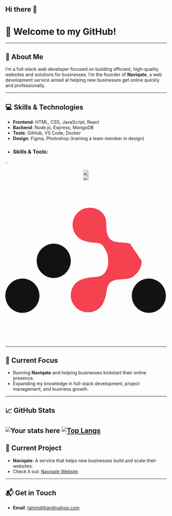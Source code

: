 ## Hi there 👋
# 👋 Welcome to my GitHub!

---

## 🚀 About Me  
I’m a full-stack web developer focused on building efficient, high-quality websites and solutions for businesses. I’m the founder of **Naviqate**, a web development service aimed at helping new businesses get online quickly and professionally.

---

## 💻 Skills & Technologies  
- **Frontend**: HTML, CSS, JavaScript, React  
- **Backend**: Node.js, Express, MongoDB  
- **Tools**: GitHub, VS Code, Docker  
- **Design**: Figma, Photoshop (training a team member in design)
- ### Skills & Tools:
-<div align="center">
    <img src="https://skillicons.dev/icons?i=html,css,bootstrap,tailwind,vscode,git,github,figma,netlify,vercel" />
  <br/>
    <img src="https://skillicons.dev/icons?i=javascript,react,nodejs,express,mongodb,firebase," />
    <svg viewBox="0 0 128 128">
     <path d="M99.04 50.315c-3.646-1.148-5.528-.761-9.351-1.18-5.91-.645-8.265-2.959-9.264-8.913-.559-3.324.101-8.191-1.326-11.204-2.729-5.746-9.115-8.323-15.53-6.852-5.417 1.244-9.924 6.666-10.174 12.232-.285 6.355 3.33 11.778 9.537 13.65                 2.95.89 6.083 1.338 9.163 1.565 5.649.413 6.083 3.558 7.61 6.147.964 1.632 1.897 3.24 1.897 8.107s-.939 6.474-1.896 8.106c-1.528 2.583-3.413 4.275-9.062 4.693-3.08.228-6.22.676-9.162 1.567-6.208 1.877-9.823 7.293-9.538 13.649.25                 5.566 4.757 10.988 10.174 12.232 6.415 1.476 12.801-1.106 15.53-6.852 1.433-3.013 2.218-6.427 2.777-9.75 1.005-5.955 3.36-8.269 9.264-8.915 3.823-.418 7.78 0 11.363-2.038 3.785-2.77 7.168-6.93 7.168-12.692 0-5.764-3.645-11.806-9.18-             13.552z" fill="#F44250"></path><path d="M38.4 77.373c-7.45 0-13.528-6.098-13.528-13.575 0-7.476 6.077-13.574 13.527-13.574 7.45 0 13.528 6.098 13.528 13.574 0 7.47-6.083 13.575-13.528 13.575zM13.48 104.96C6.04 104.942-.018 98.82 0               91.337c.018-7.47 6.119-13.55 13.575-13.526 7.444.018 13.503 6.14 13.48 13.622-.018 7.464-6.12 13.545-13.575 13.527zm100.512 0c-7.462.041-13.586-6.015-13.629-13.473-.041-7.488 5.994-13.634 13.426-13.676 7.462-.042 13.587 6.014 13.629             13.472.041 7.482-5.994 13.635-13.426 13.677z" fill="#121212"></path>
     </svg>
          
</div>

---

## 🌱 Current Focus  
- Running **Naviqate** and helping businesses kickstart their online presence.  
- Expanding my knowledge in full-stack development, project management, and business growth.

---

## 📈 GitHub Stats  
![Your stats here](https://github-readme-stats.vercel.app/api?username=tahmidjihan&show_icons=true&count_private=true&hide=prs&theme=radical)
[![Top Langs](https://github-readme-stats.vercel.app/api/top-langs/?username=tahmidjihan&layout=donut-vertical)](https://github.com/anuraghazra/github-readme-stats)
---

## 💼 Current Project  
- **Naviqate**: A service that helps new businesses build and scale their websites.  
- Check it out: [Naviqate Website](yourwebsite.com)

---

## 📬 Get in Touch  
- **Email**: tahmidjihan@yahoo.com  


